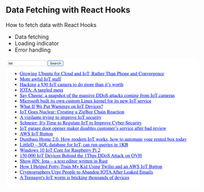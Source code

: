 ## Data Fetching with React Hooks

How to fetch data with React Hooks

* Data fetching
* Loading indicator
* Error handling

![App Screenshot](/docs/img/app-screenshot.png?raw=true "App Screenshot")